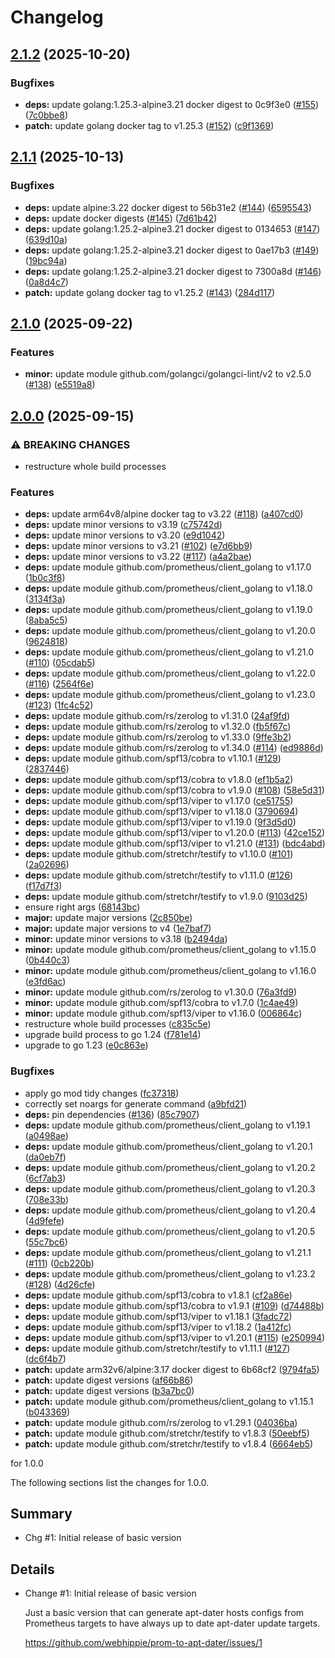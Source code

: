 # Changelog

## [2.1.2](https://github.com/webhippie/prom-to-apt-dater/compare/v2.1.1...v2.1.2) (2025-10-20)


### Bugfixes

* **deps:** update golang:1.25.3-alpine3.21 docker digest to 0c9f3e0 ([#155](https://github.com/webhippie/prom-to-apt-dater/issues/155)) ([7c0bbe8](https://github.com/webhippie/prom-to-apt-dater/commit/7c0bbe877f7e0e679d1baab4d1e137b308d2d7ad))
* **patch:** update golang docker tag to v1.25.3 ([#152](https://github.com/webhippie/prom-to-apt-dater/issues/152)) ([c9f1369](https://github.com/webhippie/prom-to-apt-dater/commit/c9f136931cc8dd459ac2f4b3d5462565cfecfe82))

## [2.1.1](https://github.com/webhippie/prom-to-apt-dater/compare/v2.1.0...v2.1.1) (2025-10-13)


### Bugfixes

* **deps:** update alpine:3.22 docker digest to 56b31e2 ([#144](https://github.com/webhippie/prom-to-apt-dater/issues/144)) ([6595543](https://github.com/webhippie/prom-to-apt-dater/commit/65955438d0682b9b165d23635509df2f6ca2b5cd))
* **deps:** update docker digests ([#145](https://github.com/webhippie/prom-to-apt-dater/issues/145)) ([7d61b42](https://github.com/webhippie/prom-to-apt-dater/commit/7d61b424e3cf3e7475f4ad20dd153c2d2161f230))
* **deps:** update golang:1.25.2-alpine3.21 docker digest to 0134653 ([#147](https://github.com/webhippie/prom-to-apt-dater/issues/147)) ([639d10a](https://github.com/webhippie/prom-to-apt-dater/commit/639d10a2cea502857468a4c60eca1ffb642bf6f2))
* **deps:** update golang:1.25.2-alpine3.21 docker digest to 0ae17b3 ([#149](https://github.com/webhippie/prom-to-apt-dater/issues/149)) ([19bc94a](https://github.com/webhippie/prom-to-apt-dater/commit/19bc94a4b9e3b42df6b821b7f9796fa2688e42d8))
* **deps:** update golang:1.25.2-alpine3.21 docker digest to 7300a8d ([#146](https://github.com/webhippie/prom-to-apt-dater/issues/146)) ([0a8d4c7](https://github.com/webhippie/prom-to-apt-dater/commit/0a8d4c79fae74afdd5e1cce73d296f382f1b6661))
* **patch:** update golang docker tag to v1.25.2 ([#143](https://github.com/webhippie/prom-to-apt-dater/issues/143)) ([284d117](https://github.com/webhippie/prom-to-apt-dater/commit/284d117926bc07e7550853ab1503f45a6e2b0566))

## [2.1.0](https://github.com/webhippie/prom-to-apt-dater/compare/v2.0.0...v2.1.0) (2025-09-22)


### Features

* **minor:** update module github.com/golangci/golangci-lint/v2 to v2.5.0 ([#138](https://github.com/webhippie/prom-to-apt-dater/issues/138)) ([e5519a8](https://github.com/webhippie/prom-to-apt-dater/commit/e5519a8acefc307ddc6391d61c510325ccf4a9a5))

## [2.0.0](https://github.com/webhippie/prom-to-apt-dater/compare/v1.0.0...v2.0.0) (2025-09-15)


### ⚠ BREAKING CHANGES

* restructure whole build processes

### Features

* **deps:** update arm64v8/alpine docker tag to v3.22 ([#118](https://github.com/webhippie/prom-to-apt-dater/issues/118)) ([a407cd0](https://github.com/webhippie/prom-to-apt-dater/commit/a407cd02da2de16dec8cf8b6960976fc50bca853))
* **deps:** update minor versions to v3.19 ([c75742d](https://github.com/webhippie/prom-to-apt-dater/commit/c75742de7d93c6730731c44e32aaaba695960b4c))
* **deps:** update minor versions to v3.20 ([e9d1042](https://github.com/webhippie/prom-to-apt-dater/commit/e9d10423e6876a7e27f861250e57642968cd9555))
* **deps:** update minor versions to v3.21 ([#102](https://github.com/webhippie/prom-to-apt-dater/issues/102)) ([e7d6bb9](https://github.com/webhippie/prom-to-apt-dater/commit/e7d6bb9e9143c6661d62680a6c7841c0808024d5))
* **deps:** update minor versions to v3.22 ([#117](https://github.com/webhippie/prom-to-apt-dater/issues/117)) ([a4a2bae](https://github.com/webhippie/prom-to-apt-dater/commit/a4a2bae320e6b9a5db2419e44ef48a1b4910aa9e))
* **deps:** update module github.com/prometheus/client_golang to v1.17.0 ([1b0c3f8](https://github.com/webhippie/prom-to-apt-dater/commit/1b0c3f8585b786f9b426a7f6b2ad5fa442181846))
* **deps:** update module github.com/prometheus/client_golang to v1.18.0 ([3134f3a](https://github.com/webhippie/prom-to-apt-dater/commit/3134f3ac3a7713e607b732e7acbcc10bd00df443))
* **deps:** update module github.com/prometheus/client_golang to v1.19.0 ([8aba5c5](https://github.com/webhippie/prom-to-apt-dater/commit/8aba5c5c74bfa93ca2636078c3cf9494c0c7f48f))
* **deps:** update module github.com/prometheus/client_golang to v1.20.0 ([9624818](https://github.com/webhippie/prom-to-apt-dater/commit/9624818865a4703a42fab5512dbb92886c3ececb))
* **deps:** update module github.com/prometheus/client_golang to v1.21.0 ([#110](https://github.com/webhippie/prom-to-apt-dater/issues/110)) ([05cdab5](https://github.com/webhippie/prom-to-apt-dater/commit/05cdab5cab40ad52fc3cea22990cea2adad0b57f))
* **deps:** update module github.com/prometheus/client_golang to v1.22.0 ([#116](https://github.com/webhippie/prom-to-apt-dater/issues/116)) ([2564f6e](https://github.com/webhippie/prom-to-apt-dater/commit/2564f6eb0ac7eb3a60c02b60e5f5bd07a57db31b))
* **deps:** update module github.com/prometheus/client_golang to v1.23.0 ([#123](https://github.com/webhippie/prom-to-apt-dater/issues/123)) ([1fc4c52](https://github.com/webhippie/prom-to-apt-dater/commit/1fc4c529f4a507c0a33df60a80379501e99690d8))
* **deps:** update module github.com/rs/zerolog to v1.31.0 ([24af9fd](https://github.com/webhippie/prom-to-apt-dater/commit/24af9fdf964a4bd3978a8792d544f50c7a3d07da))
* **deps:** update module github.com/rs/zerolog to v1.32.0 ([fb5f67c](https://github.com/webhippie/prom-to-apt-dater/commit/fb5f67cbff60e7317314937602c248e409bb4c64))
* **deps:** update module github.com/rs/zerolog to v1.33.0 ([9ffe3b2](https://github.com/webhippie/prom-to-apt-dater/commit/9ffe3b203bd12b6d121f4afb7292c03e66b3210e))
* **deps:** update module github.com/rs/zerolog to v1.34.0 ([#114](https://github.com/webhippie/prom-to-apt-dater/issues/114)) ([ed9886d](https://github.com/webhippie/prom-to-apt-dater/commit/ed9886d05e437bcbb3c5097134b4c129953a99e6))
* **deps:** update module github.com/spf13/cobra to v1.10.1 ([#129](https://github.com/webhippie/prom-to-apt-dater/issues/129)) ([2837446](https://github.com/webhippie/prom-to-apt-dater/commit/2837446e8d34105c54c480f4e93040177a6aa96e))
* **deps:** update module github.com/spf13/cobra to v1.8.0 ([ef1b5a2](https://github.com/webhippie/prom-to-apt-dater/commit/ef1b5a2fc6d07a3e850a90c8bfe60484e98ec6ae))
* **deps:** update module github.com/spf13/cobra to v1.9.0 ([#108](https://github.com/webhippie/prom-to-apt-dater/issues/108)) ([58e5d31](https://github.com/webhippie/prom-to-apt-dater/commit/58e5d31968377acf0605337c6e01f4c1498bc012))
* **deps:** update module github.com/spf13/viper to v1.17.0 ([ce51755](https://github.com/webhippie/prom-to-apt-dater/commit/ce51755a32b91ea89f323f27733e5f0d2031209c))
* **deps:** update module github.com/spf13/viper to v1.18.0 ([3790694](https://github.com/webhippie/prom-to-apt-dater/commit/37906948a9f832a3ceddc8fff40aa5608e8a609f))
* **deps:** update module github.com/spf13/viper to v1.19.0 ([9f3d5d0](https://github.com/webhippie/prom-to-apt-dater/commit/9f3d5d0eb6df2b442caf070c88b8b59b4dbe435b))
* **deps:** update module github.com/spf13/viper to v1.20.0 ([#113](https://github.com/webhippie/prom-to-apt-dater/issues/113)) ([42ce152](https://github.com/webhippie/prom-to-apt-dater/commit/42ce1520a6eb43d9693f6d9323adeb2932627c7c))
* **deps:** update module github.com/spf13/viper to v1.21.0 ([#131](https://github.com/webhippie/prom-to-apt-dater/issues/131)) ([bdc4abd](https://github.com/webhippie/prom-to-apt-dater/commit/bdc4abd02bf9599020b387a6ddad78f1022fc1ab))
* **deps:** update module github.com/stretchr/testify to v1.10.0 ([#101](https://github.com/webhippie/prom-to-apt-dater/issues/101)) ([2a02696](https://github.com/webhippie/prom-to-apt-dater/commit/2a02696715976b60fe124fc832eae97b16eb3d64))
* **deps:** update module github.com/stretchr/testify to v1.11.0 ([#126](https://github.com/webhippie/prom-to-apt-dater/issues/126)) ([f17d7f3](https://github.com/webhippie/prom-to-apt-dater/commit/f17d7f31b44cf904b3dfe5ee9e7e0b0d1f17e911))
* **deps:** update module github.com/stretchr/testify to v1.9.0 ([9103d25](https://github.com/webhippie/prom-to-apt-dater/commit/9103d2574e8fd145e127c12e50f47e612be95b72))
* ensure right args ([68143bc](https://github.com/webhippie/prom-to-apt-dater/commit/68143bc6ee2a3e415c8a5a49ed08ccda24b0623a))
* **major:** update major versions ([2c850be](https://github.com/webhippie/prom-to-apt-dater/commit/2c850be66d851e024fb415363fa29ea0b75aa5cc))
* **major:** update major versions to v4 ([1e7baf7](https://github.com/webhippie/prom-to-apt-dater/commit/1e7baf72c6cef54523a216bb344abb849db0c546))
* **minor:** update minor versions to v3.18 ([b2494da](https://github.com/webhippie/prom-to-apt-dater/commit/b2494dad0e6a35bd64aeb35f0890d9fdb5a14f9f))
* **minor:** update module github.com/prometheus/client_golang to v1.15.0 ([0b440c3](https://github.com/webhippie/prom-to-apt-dater/commit/0b440c32ee70bdd7681bf803cfe9b32a3d1d2b60))
* **minor:** update module github.com/prometheus/client_golang to v1.16.0 ([e3fd6ac](https://github.com/webhippie/prom-to-apt-dater/commit/e3fd6aceeb8309ac2fb9d27e9ac5e7adef906ba0))
* **minor:** update module github.com/rs/zerolog to v1.30.0 ([76a3fd9](https://github.com/webhippie/prom-to-apt-dater/commit/76a3fd91004522810f0f43edeb007e40ad3244a0))
* **minor:** update module github.com/spf13/cobra to v1.7.0 ([1c4ae49](https://github.com/webhippie/prom-to-apt-dater/commit/1c4ae4945410bd9846b36c9615439e8fa0fab202))
* **minor:** update module github.com/spf13/viper to v1.16.0 ([006864c](https://github.com/webhippie/prom-to-apt-dater/commit/006864caf476f413199ef070f66d8b18f71586d2))
* restructure whole build processes ([c835c5e](https://github.com/webhippie/prom-to-apt-dater/commit/c835c5ef40d528f31c4e84432045e3190b89807a))
* upgrade build process to go 1.24 ([f781e14](https://github.com/webhippie/prom-to-apt-dater/commit/f781e14d9f0b1384f110b13737f769c0fa68535f))
* upgrade to go 1.23 ([e0c863e](https://github.com/webhippie/prom-to-apt-dater/commit/e0c863e1954765d28b7348d93fd84ebf4b92fac9))


### Bugfixes

* apply go mod tidy changes ([fc37318](https://github.com/webhippie/prom-to-apt-dater/commit/fc37318472e495755dfc41feebe5451d2a0443bf))
* correctly set noargs for generate command ([a9bfd21](https://github.com/webhippie/prom-to-apt-dater/commit/a9bfd219838ce882f58fe0a83e0a9c740c72083d))
* **deps:** pin dependencies ([#136](https://github.com/webhippie/prom-to-apt-dater/issues/136)) ([85c7907](https://github.com/webhippie/prom-to-apt-dater/commit/85c790751b6774ad491a760d9ed60ca28b92e915))
* **deps:** update module github.com/prometheus/client_golang to v1.19.1 ([a0498ae](https://github.com/webhippie/prom-to-apt-dater/commit/a0498ae9fa57f8861d30e633e03e68bb4b73b39b))
* **deps:** update module github.com/prometheus/client_golang to v1.20.1 ([da0eb7f](https://github.com/webhippie/prom-to-apt-dater/commit/da0eb7f42f5e7bb446b29cb674f868927bff3456))
* **deps:** update module github.com/prometheus/client_golang to v1.20.2 ([6cf7ab3](https://github.com/webhippie/prom-to-apt-dater/commit/6cf7ab3c869721f97ab9a5de1d244326fdffde5a))
* **deps:** update module github.com/prometheus/client_golang to v1.20.3 ([708e33b](https://github.com/webhippie/prom-to-apt-dater/commit/708e33b082466124726168de1fec9cc786749ec4))
* **deps:** update module github.com/prometheus/client_golang to v1.20.4 ([4d9fefe](https://github.com/webhippie/prom-to-apt-dater/commit/4d9fefe428c7bd033b4b6fb09708c18a674aa557))
* **deps:** update module github.com/prometheus/client_golang to v1.20.5 ([55c7bc6](https://github.com/webhippie/prom-to-apt-dater/commit/55c7bc60e9e0ee215d9806a4527fdbe8596b2339))
* **deps:** update module github.com/prometheus/client_golang to v1.21.1 ([#111](https://github.com/webhippie/prom-to-apt-dater/issues/111)) ([0cb220b](https://github.com/webhippie/prom-to-apt-dater/commit/0cb220b2d64309e9ce464b4a0c9fb3243b6d8563))
* **deps:** update module github.com/prometheus/client_golang to v1.23.2 ([#128](https://github.com/webhippie/prom-to-apt-dater/issues/128)) ([4d26cfe](https://github.com/webhippie/prom-to-apt-dater/commit/4d26cfe3df127b53ca37df3c10ee3fdb9b9b5c44))
* **deps:** update module github.com/spf13/cobra to v1.8.1 ([cf2a86e](https://github.com/webhippie/prom-to-apt-dater/commit/cf2a86e0ab3671115ac0bc3f16bdc71affa3f39a))
* **deps:** update module github.com/spf13/cobra to v1.9.1 ([#109](https://github.com/webhippie/prom-to-apt-dater/issues/109)) ([d74488b](https://github.com/webhippie/prom-to-apt-dater/commit/d74488bb8f97febfbdd06af239e616497585ff6d))
* **deps:** update module github.com/spf13/viper to v1.18.1 ([3fadc72](https://github.com/webhippie/prom-to-apt-dater/commit/3fadc728e65e97458f45596c265045132861cbb1))
* **deps:** update module github.com/spf13/viper to v1.18.2 ([1a412fc](https://github.com/webhippie/prom-to-apt-dater/commit/1a412fc21fe99ad45a343f0653403c32c704a7a1))
* **deps:** update module github.com/spf13/viper to v1.20.1 ([#115](https://github.com/webhippie/prom-to-apt-dater/issues/115)) ([e250994](https://github.com/webhippie/prom-to-apt-dater/commit/e2509940f2bb00369e11a52ce5bf163bc231db49))
* **deps:** update module github.com/stretchr/testify to v1.11.1 ([#127](https://github.com/webhippie/prom-to-apt-dater/issues/127)) ([dc6f4b7](https://github.com/webhippie/prom-to-apt-dater/commit/dc6f4b78e6090971486066c7b864e9bc2d25da4c))
* **patch:** update arm32v6/alpine:3.17 docker digest to 6b68cf2 ([9794fa5](https://github.com/webhippie/prom-to-apt-dater/commit/9794fa52f9778d788762f5520408a5a4e2ccfd6d))
* **patch:** update digest versions ([af66b86](https://github.com/webhippie/prom-to-apt-dater/commit/af66b86ab715f44987c3a9fdb2beb3ca0fb4adfd))
* **patch:** update digest versions ([b3a7bc0](https://github.com/webhippie/prom-to-apt-dater/commit/b3a7bc096177666f8e237e83e1351a6a08b70cb4))
* **patch:** update module github.com/prometheus/client_golang to v1.15.1 ([b043369](https://github.com/webhippie/prom-to-apt-dater/commit/b04336924b89a9750b58cd0e20e78cd7159cc961))
* **patch:** update module github.com/rs/zerolog to v1.29.1 ([04036ba](https://github.com/webhippie/prom-to-apt-dater/commit/04036badf1d9ff293153b074d9f260ce91437d3a))
* **patch:** update module github.com/stretchr/testify to v1.8.3 ([50eebf5](https://github.com/webhippie/prom-to-apt-dater/commit/50eebf54ff4778e1d917961b79633271d7194326))
* **patch:** update module github.com/stretchr/testify to v1.8.4 ([6664eb5](https://github.com/webhippie/prom-to-apt-dater/commit/6664eb5de21ef40f9524994b6c167177988c612b))

for 1.0.0

The following sections list the changes for 1.0.0.

## Summary

 * Chg #1: Initial release of basic version

## Details

 * Change #1: Initial release of basic version

   Just a basic version that can generate apt-dater hosts configs from Prometheus
   targets to have always up to date apt-dater update targets.

   https://github.com/webhippie/prom-to-apt-dater/issues/1
